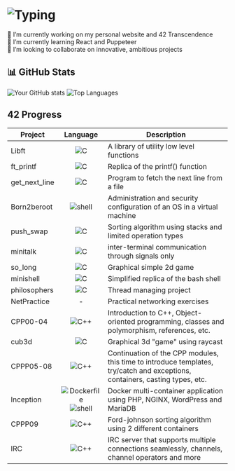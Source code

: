 # ![Typing](https://readme-typing-svg.demolab.com?font=Fira+Code&pause=1000&color=e2c3e2&width=435&lines=Hi+there+😺,+I'm+Phanta!;Welcome+to+my+profile!)

🔭 I’m currently working on my personal website and 42 Transcendence  
🌱 I’m currently learning React and Puppeteer  
👯 I’m looking to collaborate on innovative, ambitious projects  


## 📊 GitHub Stats
![Your GitHub stats](https://github-readme-stats.vercel.app/api?username=Phantasiae-git&show_icons=true&theme=tokyonight&bg_color=0D1117&custom_title=Phanta's%20stats%20😼:&hide_border=true)
![Top Languages](https://github-readme-stats.vercel.app/api/top-langs/?username=Phantasiae-git&layout=compact&theme=tokyonight)


## 42 Progress

| Project       | Language      | Description      |
|---------------|:-------------: |---------------|
| Libft | ![C](https://img.shields.io/badge/C-111885) | A library of utility low level functions |
| ft_printf | ![C](https://img.shields.io/badge/C-111885) | Replica of the printf() function |
| get_next_line | ![C](https://img.shields.io/badge/C-111885) | Program to fetch the next line from a file |
| Born2beroot | ![shell](https://img.shields.io/badge/shell-375232) | Administration and security configuration of an OS in a virtual machine |
| push_swap | ![C](https://img.shields.io/badge/C-111885) | Sorting algorithm using stacks and limited operation types |
| minitalk | ![C](https://img.shields.io/badge/C-111885) | inter-terminal communication through signals only |
| so_long | ![C](https://img.shields.io/badge/C-111885) | Graphical simple 2d game |
| minishell | ![C](https://img.shields.io/badge/C-111885) | Simplified replica of the bash shell |
| philosophers | ![C](https://img.shields.io/badge/C-111885) | Thread managing project |
| NetPractice | - | Practical networking exercises |
| CPP00-04 | ![C++](https://img.shields.io/badge/C++-194c97) | Introduction to C++, Object-oriented programming, classes and polymorphism, references, etc. |
| cub3d | ![C](https://img.shields.io/badge/C-111885) | Graphical 3d "game" using raycast |
| CPPP05-08 | ![C++](https://img.shields.io/badge/C++-194c97) | Continuation of the CPP modules, this time to introduce templates, try/catch and exceptions, containers, casting types, etc. |
| Inception | ![Dockerfile](https://img.shields.io/badge/Dockerfile-3289da) ![shell](https://img.shields.io/badge/shell-375232) | Docker multi-container application using PHP, NGINX, WordPress and MariaDB |
| CPPP09 | ![C++](https://img.shields.io/badge/C++-194c97) | Ford-johnson sorting algorithm using 2 different containers |
| IRC | ![C++](https://img.shields.io/badge/C++-194c97) | IRC server that supports multiple connections seamlessly, channels, channel operators and more |
